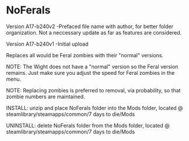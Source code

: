# NoFerals

Version A17-b240v2
-Prefaced file name with author, for better folder organization. Not a neccessary update as far as features are considered.

Version A17-b240v1
-Initial upload

Replaces all would be Feral zombies with their "normal" versions.

NOTE: The Wight does not have a "normal" version so the Feral version remains. Just make sure you adjust the speed for Feral zombies in the menu.

NOTE: Replacing zombies is preferred to removal, via probability, so that zombie numbers are maintained.

INSTALL: unzip and place NoFerals folder into the Mods folder, located @ steamlibrary/steamapps/common/7 days to die/Mods

UNINSTALL: delete NoFerals folder from the Mods folder, located @ steamlibrary/steamapps/common/7 days to die/Mods
